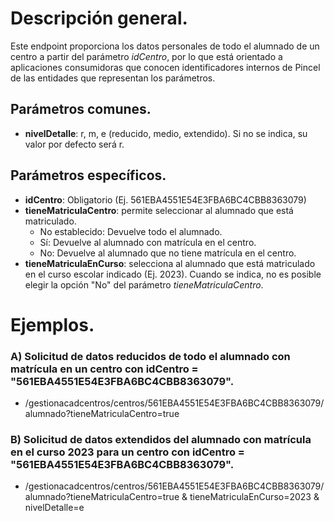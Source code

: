 # Descripción general.

Este endpoint proporciona los datos personales de todo el alumnado de un centro a partir del parámetro *idCentro*, por lo que está orientado a aplicaciones consumidoras que conocen identificadores internos de Pincel de las entidades que representan los parámetros.

## Parámetros comunes.
* **nivelDetalle**: r, m, e (reducido, medio, extendido). Si no se indica, su valor por defecto será r.

## Parámetros específicos.

* **idCentro**: Obligatorio (Ej. 561EBA4551E54E3FBA6BC4CBB8363079)
* **tieneMatriculaCentro**: permite seleccionar al alumnado que está matriculado.
  * No establecido: Devuelve todo el alumnado.
  * Sí: Devuelve al alumnado con matrícula en el centro.
  * No: Devuelve al alumnado que no tiene matrícula en el centro.
* **tieneMatriculaEnCurso**: selecciona al alumnado que está matriculado en el curso escolar indicado (Ej. 2023). Cuando se indica, no es posible elegir la opción "No" del parámetro _tieneMatriculaCentro_.

# Ejemplos.
### A) Solicitud de datos reducidos de todo el alumnado con matrícula en un centro con idCentro = "561EBA4551E54E3FBA6BC4CBB8363079".
* /gestionacadcentros/centros/561EBA4551E54E3FBA6BC4CBB8363079/alumnado?tieneMatriculaCentro=true
   
### B) Solicitud de datos extendidos del alumnado con matrícula en el curso 2023 para un centro con idCentro = "561EBA4551E54E3FBA6BC4CBB8363079".
* /gestionacadcentros/centros/561EBA4551E54E3FBA6BC4CBB8363079/alumnado?tieneMatriculaCentro=true & tieneMatriculaEnCurso=2023 & nivelDetalle=e
